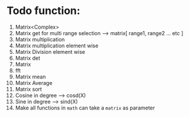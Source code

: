 # Todo function:

1. Matrix\<Complex\>
1. Matrix get for multi range selection --> matrix\[ range1, range2 ... etc \]
1. Matrix multiplication
1. Matrix multiplication element wise
1. Matrix Division element wise
1. Matrix det
1. Matrix
1. fft
1. Matrix mean
1. Matrix Average
1. Matrix sort
1. Cosine in degree --> cosd(X)
1. Sine in degree   --> sind(X)
1. Make all functions in `math` can take a `matrix` as parameter

